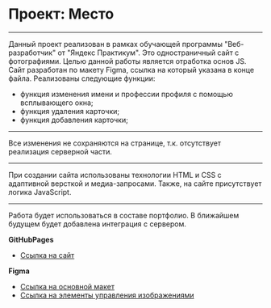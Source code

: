 # Проект: Место

***
Данный проект реализован в рамках обучающей программы "Веб-разработчик" от "Яндекс Практикум". Это одностраничный сайт c фотографиями. Целью данной работы является отработка основ JS. Сайт разработан по макету Figma, ссылка на который указана в конце файла. Реализованы следующие функции:
+ функция изменения имени и профессии профиля с помощью всплывающего окна;
+ функция удаления карточки;
+ функция добавления карточки;
***
Все изменения не сохраняются на странице, т.к. отсутствует реализация серверной части. 
***
При создании сайта использованы технологии HTML и CSS с адаптивной версткой и медиа-запросами. Также, на сайте присутствует логика JavaScript.
***
Работа будет использоваться в составе портфолио. В ближайшем будущем будет добавлена интеграция с сервером.

**GitHubPages**

* [Ссылка на сайт](https://dmitriylvov.github.io/mesto/index.html)

**Figma**

* [Ссылка на основной макет](https://www.figma.com/file/2cn9N9jSkmxD84oJik7xL7/JavaScript.-Sprint-4?node-id=0%3A1)
* [Ссылка на элементы управления изображениями](https://www.figma.com/file/bjyvbKKJN2naO0ucURl2Z0/JavaScript.-Sprint-5?node-id=0%3A1)